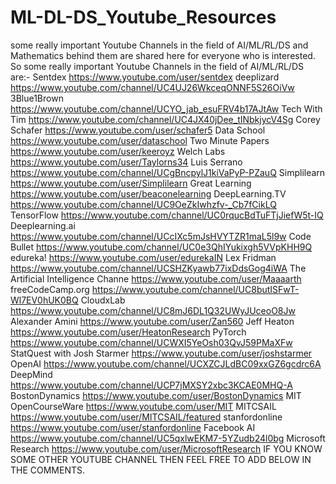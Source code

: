 # ML-DL-DS_Youtube_Resources
some really important Youtube Channels in the field of AI/ML/RL/DS and Mathematics behind them are shared here for everyone who is interested. 
So some really important Youtube Channels in the field of AI/ML/RL/DS are:-
Sentdex  https://www.youtube.com/user/sentdex
deeplizard https://www.youtube.com/channel/UC4UJ26WkceqONNF5S26OiVw
3Blue1Brown https://www.youtube.com/channel/UCYO_jab_esuFRV4b17AJtAw
Tech With Tim https://www.youtube.com/channel/UC4JX40jDee_tINbkjycV4Sg
Corey Schafer https://www.youtube.com/user/schafer5
Data School https://www.youtube.com/user/dataschool
Two Minute Papers https://www.youtube.com/user/keeroyz
Welch Labs https://www.youtube.com/user/Taylorns34
Luis Serrano https://www.youtube.com/channel/UCgBncpylJ1kiVaPyP-PZauQ
Simplilearn https://www.youtube.com/user/Simplilearn
Great Learning https://www.youtube.com/user/beaconelearning
DeepLearning.TV https://www.youtube.com/channel/UC9OeZkIwhzfv-_Cb7fCikLQ
TensorFlow https://www.youtube.com/channel/UC0rqucBdTuFTjJiefW5t-IQ
Deeplearning.ai https://www.youtube.com/channel/UCcIXc5mJsHVYTZR1maL5l9w
Code Bullet https://www.youtube.com/channel/UC0e3QhIYukixgh5VVpKHH9Q
edureka!   https://www.youtube.com/user/edurekaIN
Lex Fridman https://www.youtube.com/channel/UCSHZKyawb77ixDdsGog4iWA
The Artificial Intelligence Channe https://www.youtube.com/user/Maaaarth
freeCodeCamp.org https://www.youtube.com/channel/UC8butISFwT-Wl7EV0hUK0BQ
CloudxLab https://www.youtube.com/channel/UC8mJ6DL1Q32UWyJUceoO8Jw
Alexander Amini https://www.youtube.com/user/Zan560
Jeff Heaton https://www.youtube.com/user/HeatonResearch
PyTorch https://www.youtube.com/channel/UCWXI5YeOsh03QvJ59PMaXFw
StatQuest with Josh Starmer https://www.youtube.com/user/joshstarmer
OpenAI https://www.youtube.com/channel/UCXZCJLdBC09xxGZ6gcdrc6A
DeepMind https://www.youtube.com/channel/UCP7jMXSY2xbc3KCAE0MHQ-A
BostonDynamics https://www.youtube.com/user/BostonDynamics
MIT OpenCourseWare https://www.youtube.com/user/MIT
MITCSAIL https://www.youtube.com/user/MITCSAIL/featured
stanfordonline https://www.youtube.com/user/stanfordonline
Facebook AI https://www.youtube.com/channel/UC5qxlwEKM7-5YZudb24l0bg
Microsoft Research https://www.youtube.com/user/MicrosoftResearch
IF YOU KNOW SOME OTHER YOUTUBE CHANNEL THEN FEEL FREE TO ADD BELOW IN THE COMMENTS.
